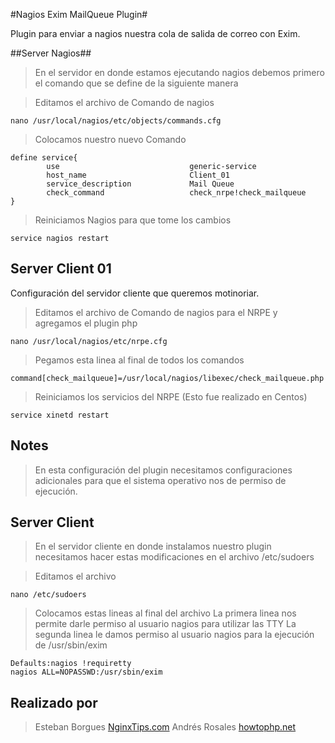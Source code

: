 #Nagios Exim MailQueue Plugin#

Plugin para enviar a nagios nuestra cola de salida de correo con Exim.

##Server Nagios##

> En el servidor en donde estamos ejecutando nagios debemos primero el comando que se define de la siguiente manera

> Editamos el archivo de Comando de nagios

`nano /usr/local/nagios/etc/objects/commands.cfg`

> Colocamos nuestro nuevo Comando

```
define service{
        use                             generic-service
       	host_name                       Client_01
        service_description             Mail Queue
        check_command                   check_nrpe!check_mailqueue
}
```
> Reiniciamos Nagios para que tome los cambios

`service nagios restart`


Server Client 01
-----------------

Configuración del servidor cliente que queremos motinoriar.


> Editamos el archivo de Comando de nagios para el NRPE y agregamos el plugin php

`nano /usr/local/nagios/etc/nrpe.cfg`

> Pegamos esta linea al final de todos los comandos

`command[check_mailqueue]=/usr/local/nagios/libexec/check_mailqueue.php`

> Reiniciamos los servicios del NRPE (Esto fue realizado en Centos)

`service xinetd restart`


Notes
-----

> En esta configuración del plugin necesitamos configuraciones adicionales para que el sistema operativo nos de permiso de ejecución.


Server Client
---------------

> En el servidor cliente en donde instalamos nuestro plugin necesitamos hacer estas modificaciones en el archivo /etc/sudoers

> Editamos el archivo

`nano /etc/sudoers`

> Colocamos estas lineas al final del archivo
> La primera linea nos permite darle permiso al usuario nagios para utilizar las TTY
> La segunda linea le damos permiso al usuario nagios para la ejecución de /usr/sbin/exim

```
Defaults:nagios !requiretty
nagios ALL=NOPASSWD:/usr/sbin/exim
```

Realizado por 
---------------

> Esteban Borgues [NginxTips.com](https://www.nginxtips.com)
> Andrés Rosales [howtophp.net](https://www.howtophp.net)
